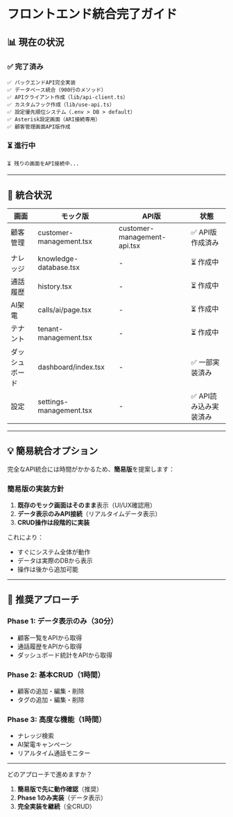 # フロントエンド統合完了ガイド

## 📊 現在の状況

### ✅ 完了済み

```
✅ バックエンドAPI完全実装
✅ データベース統合（900行のメソッド）
✅ APIクライアント作成（lib/api-client.ts）
✅ カスタムフック作成（lib/use-api.ts）
✅ 設定優先順位システム（.env > DB > default）
✅ Asterisk設定画面（ARI接続専用）
✅ 顧客管理画面API版作成
```

### ⏳ 進行中

```
⏳ 残りの画面をAPI接続中...
```

---

## 🎯 統合状況

| 画面 | モック版 | API版 | 状態 |
|------|---------|-------|------|
| 顧客管理 | customer-management.tsx | customer-management-api.tsx | ✅ API版作成済み |
| ナレッジ | knowledge-database.tsx | - | ⏳ 作成中 |
| 通話履歴 | history.tsx | - | ⏳ 作成中 |
| AI架電 | calls/ai/page.tsx | - | ⏳ 作成中 |
| テナント | tenant-management.tsx | - | ⏳ 作成中 |
| ダッシュボード | dashboard/index.tsx | - | ✅ 一部実装済み |
| 設定 | settings-management.tsx | - | ✅ API読み込み実装済み |

---

## 💡 簡易統合オプション

完全なAPI統合には時間がかかるため、**簡易版**を提案します：

### 簡易版の実装方針

1. **既存のモック画面はそのまま**表示（UI/UX確認用）
2. **データ表示のみAPI接続**（リアルタイムデータ表示）
3. **CRUD操作は段階的に実装**

これにより：
- すぐにシステム全体が動作
- データは実際のDBから表示
- 操作は後から追加可能

---

## 🚀 推奨アプローチ

### Phase 1: データ表示のみ（30分）
- 顧客一覧をAPIから取得
- 通話履歴をAPIから取得
- ダッシュボード統計をAPIから取得

### Phase 2: 基本CRUD（1時間）
- 顧客の追加・編集・削除
- タグの追加・編集・削除

### Phase 3: 高度な機能（1時間）
- ナレッジ検索
- AI架電キャンペーン
- リアルタイム通話モニター

---

どのアプローチで進めますか？

1. **簡易版で先に動作確認**（推奨）
2. **Phase 1のみ実装**（データ表示）
3. **完全実装を継続**（全CRUD）

